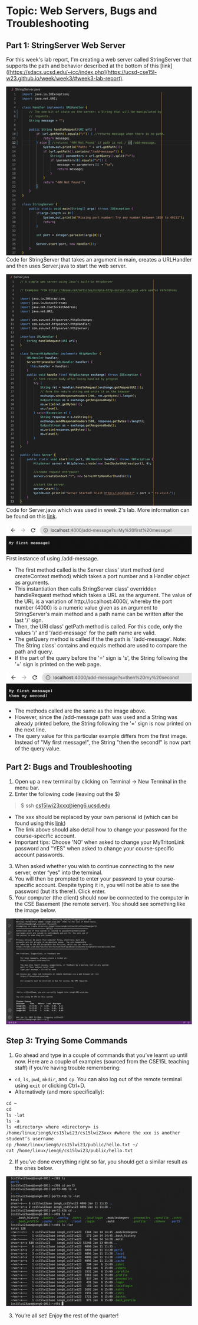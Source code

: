 # Topic: Web Servers, Bugs and Troubleshooting

## Part 1: StringServer Web Server
For this week's lab report, I'm creating a web server called StringServer that supports the path and behavior described at the bottom of this [link]([https://sdacs.ucsd.edu/~icc/index.php](https://ucsd-cse15l-w23.github.io/week/week3/#week3-lab-report).

![image](https://github.com/cheahfulnic/lab3/blob/main/wk3-ss/week3-13.png?raw=true)
Code for StringServer that takes an argument in main, creates a URLHandler and then uses Server.java to start the web server.

![image](https://github.com/cheahfulnic/lab3/blob/main/wk3-ss/week3-14.png?raw=true)
Code for Server.java which was used in week 2's lab. More information can be found on this [link](https://ucsd-cse15l-w23.github.io/week/week2/#the-urlhandler-interface).

![image](https://github.com/cheahfulnic/lab3/blob/main/wk3-ss/week3-15.png?raw=true)
First instance of using /add-message.
* The first method called is the Server class' start method (and createContext method) which takes a port number and a Handler object as arguments.
* This instantiation then calls StringServer class' overridden handleRequest method which takes a URL as the argument. The value of the URL is a variation of http://localhost:4000/, whereby the port number (4000) is a numeric value given as an argument to StringServer's main method and a path name can be written after the last '/' sign.
* Then, the URI class' getPath method is called. For this code, only the values '/' and '/add-message' for the path name are valid.
* The getQuery method is called if the the path is '/add-message'. Note: The String class' contains and equals method are used to compare the path and query.
* If the part of the query before the '=' sign is 's', the String following the '=' sign is printed on the web page. 


![image](https://github.com/cheahfulnic/lab3/blob/main/wk3-ss/week3-16.png?raw=true)
* The methods called are the same as the image above.
* However, since the /add-message path was used and a String was already printed before, the String following the '=' sign is now printed on the next line.
* The query value for this particular example differs from the first image. Instead of "My first message!", the String "then the second!" is now part of the query value.

## Part 2: Bugs and Troubleshooting
1. Open up a new terminal by clicking on Terminal -> New Terminal in the menu bar.
2. Enter the following code (leaving out the $)
> $ ssh cs15lwi23xxx@ieng6.ucsd.edu
* The xxx should be replaced by your own personal id (which can be found using this [link](https://sdacs.ucsd.edu/~icc/index.php))
* The link above should also detail how to change your password for the course-specific account.
* Important tips: Choose 'NO' when asked to change your MyTritonLink password and "YES" when asked to change your course-specific account passwords.
3.  When asked whether you wish to continue connecting to the new server, enter “yes” into the terminal.
4. You will then be prompted to enter your password to your course-specific account. Despite typing it in, you will not be able to see the password (but it’s there!). Click enter.
5. Your computer (the client) should now be connected to the computer in the CSE Basement (the remote server). You should see something like the image below.

![image](https://raw.githubusercontent.com/cheahfulnic/cse15l-lab-reports/main/step2image.png)


## Step 3: Trying Some Commands
1. Go ahead and type in a couple of commands that you’ve learnt up until now. Here are a couple of examples (sourced from the CSE15L teaching staff) if you’re having trouble remembering:
*  `cd`, `ls`, `pwd`, `mkdir`, and `cp`. You can also log out of the remote terminal using `exit` or clicking Ctrl+D.
*  Alternatively (and more specifically):
```
cd ~
cd
ls -lat
ls -a
ls <directory> where <directory> is /home/linux/ieng6/cs15lwi23/cs15lwi23xxx #where the xxx is another student’s username
cp /home/linux/ieng6/cs15lwi23/public/hello.txt ~/
cat /home/linux/ieng6/cs15lwi23/public/hello.txt
```
2. If you’ve done everything right so far, you should get a similar result as the ones below.

![image](https://raw.githubusercontent.com/cheahfulnic/cse15l-lab-reports/main/step3image.png)

3. You’re all set! Enjoy the rest of the quarter!
